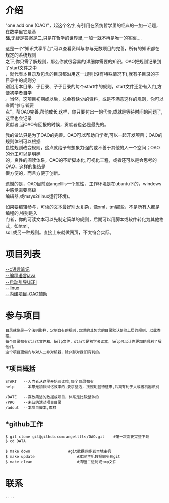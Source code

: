 介绍
===========


"one add one (OAO)"，起这个名字,有引用在系统哲学里的经典的一加一话题，在数学里它是基<br>
础,无疑是答案是二,只是在哲学的世界里,一加一就不再是唯一的答案.... <br>

这是一个“知识共享平台”,可以查看资料与参与无数项目的完善，所有的知识都在规定的系统规则<br>
之下,你只需了解规则，那么你就很容易的详细你需要的知识。OAO把规则记录到了start文件之中<br>
，就代表本目录及包含的目录都沿用这一规则(没有特殊情况下),就有子目录的子目录中的规则分<br>
别沿用本目录、子目录、子子目录的每个start中的规则，start文件还带有入门,方便初学者自学<br>
。当然，这项目初期或以后，总会有缺少的资料，或是不满意这样的规则，你可以查阅“参与者要<br>
点”，帮OAO完善,帮他成长,这样，你只要付出一的代价,或就是等待时间的问题了,这里也会记录<br>
贡献者,当OAO有回报的时候，贡献者也必是最先的。<br>
 
我的做法只是为了OAO的完善。OAO可以帮助自学者,可以一起开发项目；OAO的规则体制可以根据<br>
良性规则改变规则，这点就给予有想象力强的或不善于其他的人一个空间；OAO的分工可以是明确<br>
的，良性的阅读体系，OAO的不断脚本化,可视化工程，或者还可以是会思考的OAO，这样的集结是<br>
很方便的，而且方便于创新。<br>
 
遗憾的是，OAO目前跟angelllls一个属性，工作环境是在ubuntu下的，windows中感觉需要高级<br>
编辑器,或msys2(linux运行环境)。<br>
 
如果要编辑参与，可读的文本最好别太复杂，像xml，tml那些，不是所有人都是编程的,特别是入<br>
门者，你的可读文本可以先制定简单的规则，后期可以用脚本或软件转化为其他格式，如html，<br>
sql,或另一种规则。直接上来就做网页，不太符合实际。<br>
	 
	 
	 
项目列表
=========== 


 [--c语言笔记](http://github.com/angelllls/OAO/tree/master/DATE/class.language/hu-ma2.C)<br>
 [--编程语言java](https://github.com/angelllls/OAO/tree/master/DATE/class.language/hu-ma3.java)<br> 
 [--启动引导UEFI](https://github.com/angelllls/OAO/tree/master/DATE/class.devinf/sys.uefi)<br> 
 [--linux](https://github.com/angelllls/OAO/tree/master/DATE/class.devinf/sys.linux)<br> 
 [--内建项目-OAO辅助](https://github.com/angelllls/d.aider)<br>

参与项目
===========
	目录就像是一个法则那样，定制自有的规则,自然的其包含的目录默认使他上层的规则，以此类推。
	每个目录都有start文件和、help文件，start是初学者读本，help可以让你更加的顺利了解他们。
	这个项目更偏向与对人二非对机器，除非那对我们有利的。


*项目概括
-----------
	START	--入门者从这里开始阅读哦,每个目录都有
	help	--本意是加快回忆效率的,要求整洁，按照明显特征来,后期有利于人或者机器识别
	
	/DATE	--存放简洁的数据或项目，体系是比较整体的
	/PRO	--未归纳活动项目目录
	/adout	--本项目脚本,素材
	


*github工作
-----------
	$ git clone git@github.com:angelllls/OAO.git	#第一次需要完整下载
	$ cd DATA

	$ make down					#git数据同步到本地主机 
	$ make update 					#本地主机数据同步到git
	$ make clean					#清理二进制或tmp文件



联系
===========
	....


